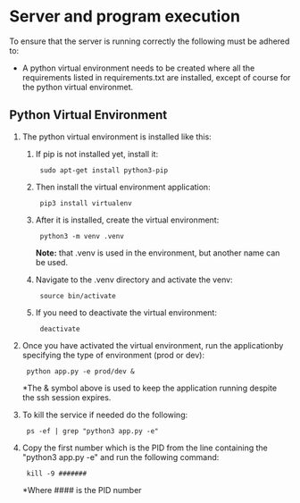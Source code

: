 # Server and program execution

To ensure that the server is running correctly the following must be adhered to:

- A python virtual environment needs to be created where all the requirements listed in requirements.txt are installed, except of course for the python virtual environmet.

## Python Virtual Environment

1. The python virtual environment is installed like this:

    1. If pip is not installed yet, install it:

            sudo apt-get install python3-pip

    2. Then install the virtual environment application:

            pip3 install virtualenv

    3. After it is installed, create the virtual environment:
  
            python3 -m venv .venv

        **Note:** that .venv is used in the environment, but another name can be used.

    4. Navigate to the .venv directory and activate the venv:

            source bin/activate

    5. If you need to deactivate the virtual environment:

            deactivate

2. Once you have activated the virtual environment, run the applicationby specifying the type of environment (prod or dev):

        python app.py -e prod/dev &

    *The & symbol above is used to keep the application running despite the ssh session expires.

3. To kill the service if needed do the following:

        ps -ef | grep "python3 app.py -e"

4. Copy the first number which is the PID from the line containing the "python3 app.py -e" and run the following command:

        kill -9 #######

    *Where #### is the PID number
